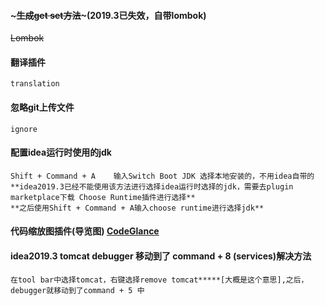 #### ~~~生成get set方法~~~(2019.3已失效，自带lombok)
~~Lombok~~

#### 翻译插件
~~~
translation
~~~

#### 忽略git上传文件
~~~
ignore
~~~

#### 配置idea运行时使用的jdk
~~~
Shift + Command + A    输入Switch Boot JDK 选择本地安装的，不用idea自带的
**idea2019.3已经不能使用该方法进行选择idea运行时选择的jdk，需要去plugin marketplace下载 Choose Runtime插件进行选择**
**之后使用Shift + Command + A输入choose runtime进行选择jdk**
~~~

#### 代码缩放图插件(导览图) [CodeGlance](https://blog.csdn.net/defonds/article/details/79469148)

#### idea2019.3 tomcat debugger 移动到了 command + 8 (services)解决方法
~~~
在tool bar中选择tomcat，右键选择remove tomcat*****[大概是这个意思],之后，debugger就移动到了command + 5 中
~~~